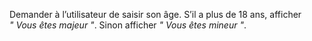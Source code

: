 Demander à l’utilisateur de saisir son âge.
 S’il a plus de 18 ans, afficher 
 *" Vous êtes majeur "*. 
 Sinon afficher *" Vous êtes mineur "*.